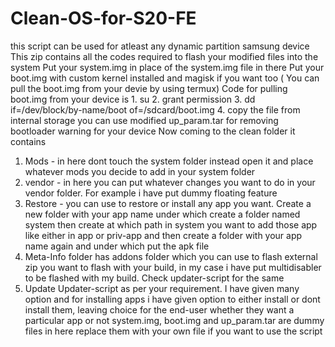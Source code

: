 # Clean-OS-for-S20-FE
this script can be used for atleast any dynamic partition samsung device
This zip contains all the codes required to flash your modified files into the system
Put your system.img in place of the system.img file in there
Put your boot.img with custom kernel installed and magisk if you want too ( You can pull the boot.img from your devie by using termux)
Code for pulling boot.img from your device is 1. su 2. grant permission 3. dd if=/dev/block/by-name/boot of=/sdcard/boot.img 4. copy the file from internal storage
you can use modified up_param.tar for removing bootloader warning for your device
Now coming to the clean folder it contains 
1. Mods - in here dont touch the system folder instead open it and place whatever mods you decide to add in your system folder
2. vendor - in here you can put whatever changes you want to do in your vendor folder. For example i have put dummy floating feature 
3. Restore - you can use to restore or install any app you want. Create a new folder with your app name under which create a folder named system then create at which path in system you want to add those app like either in app or priv-app and then create a folder with your app name again and under which put the apk file
4. Meta-Info folder has addons folder which you can use to flash external zip you want to flash with your build, in my case i have put multidisabler to be flashed with my build. Check updater-script for the same 
5. Update Updater-script as per your requirement. I have given many option and for installing apps i have given option to either install or dont install them, leaving choice for the end-user whether they want a particular app or not
system.img, boot.img and up_param.tar are dummy files in here replace them with your own file if you want to use the script
